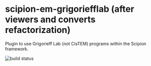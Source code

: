 # scipion-em-grigoriefflab (after viewers and converts refactorization)
Plugin to use Grigorieff Lab (not CisTEM) programs within the Scipion framework.

![build status](http://heisenberg.cnb.csic.es:9980/badges/grigoriefflab_devel.svg)

